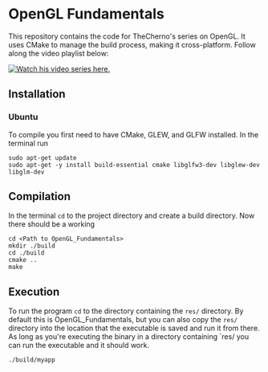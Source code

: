 # OpenGL Fundamentals

This repository contains the code for TheCherno's series on OpenGL. It uses CMake to manage the build process, making it cross-platform. Follow along the video playlist below:


[![Watch his video series here.](https://img.youtube.com/vi/W3gAzLwfIP0/0.jpg)](https://youtu.be/W3gAzLwfIP0?list=PLlrATfBNZ98foTJPJ_Ev03o2oq3-GGOS2)


## Installation

### Ubuntu

To compile you first need to have CMake, GLEW, and GLFW installed. In the terminal run

```
sudo apt-get update
sudo apt-get -y install build-essential cmake libglfw3-dev libglew-dev libglm-dev
```

## Compilation

In the terminal `cd` to the project directory and create a build directory. Now there should be a working 
```
cd <Path to OpenGL_Fundamentals>
mkdir ./build
cd ./build
cmake ..
make
```

## Execution

To run the program `cd` to the directory containing the `res/` directory. By default this is OpenGL_Fundamentals, but you can also copy the `res/` directory into the location that the executable is saved and run it from there. As long as you're executing the binary in a directory containing `res/ you can run the executable and it should work.

```
./build/myapp
```


